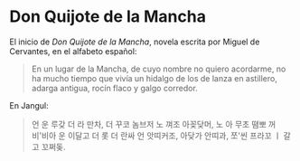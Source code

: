 # Don Quijote de la Mancha

El inicio de *Don Quijote de la Mancha*, novela escrita por Miguel de Cervantes, en el alfabeto español:

> En un lugar de la Mancha, de cuyo nombre no quiero acordarme, no ha mucho tiempo que vivía un hidalgo de los de lanza en astillero, adarga antigua, rocín flaco y galgo corredor.

En Jangul:

> 언 운 루갖 더 라 만차, 더 꾸코 놈브저 노 껴조 아꽂닺머, 노 아 무초 뗨뽀 꺼 비'비아 운 이달고 더 롯 더 란싸 언 앗띠커조, 아닺가 안띠과, 쪼'씬 프라꼬 ㅣ 갈고 꼬쩌돚.